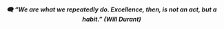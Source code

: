 

<p align="center">
      <b><i> 🗨️ “We are what we repeatedly do. Excellence, then, is not an act, but a habit.” (Will Durant) </b></i>
</p>

<!--
**vgmda/vgmda** is a ✨ _special_ ✨ repository because its `README.md` (this file) appears on your GitHub profile.

Here are some ideas to get you started:

- 🔭 I’m currently working on ...
- 🌱 I’m currently learning ...
- 👯 I’m looking to collaborate on ...
- 🤔 I’m looking for help with ...
- 💬 Ask me about ...
- 📫 How to reach me: ...
- 😄 Pronouns: ...
- ⚡ Fun fact: ...
-->
